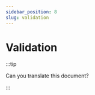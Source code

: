 ```yaml
---
sidebar_position: 8
slug: validation
---
```


# Validation

:::tip

Can you translate this document?

:::